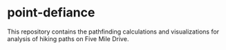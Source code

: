 # point-defiance

This repository contains the pathfinding calculations and visualizations for analysis of hiking paths on Five Mile Drive.

